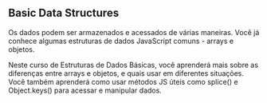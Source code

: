 ## Basic Data Structures

Os dados podem ser armazenados e acessados de várias maneiras. Você já conhece algumas estruturas de dados JavaScript comuns - arrays e objetos.

Neste curso de Estruturas de Dados Básicas, você aprenderá mais sobre as diferenças entre arrays e objetos, e quais usar em diferentes situações. Você também aprenderá como usar métodos JS úteis como splice() e Object.keys() para acessar e manipular dados.

